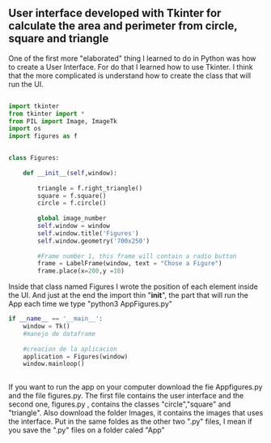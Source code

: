 ## User interface developed with Tkinter for calculate the area and perimeter from circle, square and triangle
 
One of the first more "elaborated" thing I learned to do in Python was how to create a User Interface. For do that I learned how to use Tkinter. I think that the more complicated is understand how to create the class that will run the UI. 

```python

import tkinter
from tkinter import *
from PIL import Image, ImageTk
import os
import figures as f


class Figures:
    
    def __init__(self,window):
        
        triangle = f.right_triangle()
        square = f.square()
        circle = f.circle()
        
        global image_number 
        self.window = window
        self.window.title('Figures')
        self.window.geometry('700x250')
        
        #Frame number 1, this frame will contain a radio button
        frame = LabelFrame(window, text = "Chose a Figure")
        frame.place(x=200,y =10)

```

Inside that class named Figures I wrote the position of each element inside the UI. And just at the end the import thin "__init__", the part that will run the App each time we type "python3 AppFigures.py"

```python
if __name__ == '__main__':
    window = Tk()
    #manejo de dataframe
    
    #creacion de la aplicacion
    application = Figures(window)
    window.mainloop()
 
 ```
 
 
 
 If you want to run the app on your computer download the fie Appfigures.py and the file figures.py. The first file contains the user interface and the second one, figures.py , contains the classes "circle","square" and "triangle". Also download the folder Images, it contains the images that uses the interface. Put in the same foldes as the other two ".py" files, I mean if you save the ".py" files on a folder caled "App"
